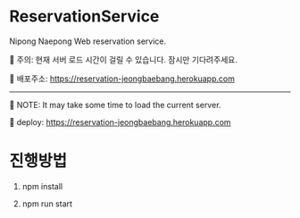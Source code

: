 # ReservationService

Nipong Naepong Web reservation service.

🚧 주의: 현재 서버 로드 시간이 걸릴 수 있습니다. 잠시만 기다려주세요.

🍄 배포주소: https://reservation-jeongbaebang.herokuapp.com

---

🚧 NOTE: It may take some time to load the current server.

🍄 deploy: https://reservation-jeongbaebang.herokuapp.com


# 진행방법

1. npm install

2. npm run start
